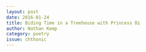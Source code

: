 ```yaml
---
layout: post 
date: 2016-01-24
title: Biding Time in a Treehouse with Princess Di
author: Nathan Kemp
category: poetry
issue: chthonic
---
```

